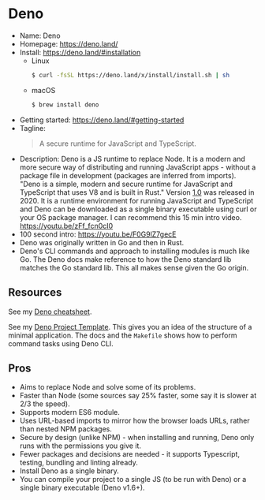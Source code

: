 # Deno

- Name: Deno
- Homepage: https://deno.land/
- Install: https://deno.land/#installation
    - Linux
        ```sh
        $ curl -fsSL https://deno.land/x/install/install.sh | sh
        ```
    - macOS
        ```sh
        $ brew install deno
        ```
- Getting started: https://deno.land/#getting-started
- Tagline:
    > A secure runtime for JavaScript and TypeScript.
- Description: Deno is a JS runtime to replace Node. It is a modern and more secure way of distributing and running JavaScript apps - without a package file in development (packages are inferred from imports). "Deno is a simple, modern and secure runtime for JavaScript and TypeScript that uses V8 and is built in Rust." Version [1.0](https://deno.land/v1) was released in 2020. It is a runtime environment for running JavaScript and TypeScript and Deno can be downloaded as a single binary executable using curl or your OS package manager. I can recommend this 15 min intro video. https://youtu.be/zFf_fcn0cI0
- 100 second intro: https://youtu.be/F0G9lZ7gecE
- Deno was originally written in Go and then in Rust. 
- Deno's CLI commands and approach to installing modules is much like Go. The Deno docs make reference to how the Deno standard lib matches the Go standard lib. This all makes sense given the Go origin. 


## Resources

See my [Deno cheatsheet](https://michaelcurrin.github.io/dev-cheatsheets/cheatsheets/javascript/deno/).

See my [Deno Project Template](https://github.com/MichaelCurrin/deno-project-template). This gives you an idea of the structure of a minimal application. The docs and the `Makefile` shows how to perform command tasks using Deno CLI.


## Pros

- Aims to replace Node and solve some of its problems.
- Faster than Node (some sources say 25% faster, some say it is slower at 2/3 the speed).
- Supports modern ES6 module.
- Uses URL-based imports to mirror how the browser loads URLs, rather than nested NPM packages.
- Secure by design (unlike NPM) - when installing and running, Deno only runs with the permissions you give it.
- Fewer packages and decisions are needed - it supports Typescript, testing, bundling and linting already.
- Install Deno as a single binary.
- You can compile your project to a single JS (to be run with Deno) or a single binary executable (Deno v1.6+).

